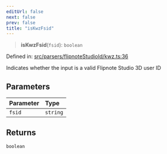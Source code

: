 ```yaml
---
editUrl: false
next: false
prev: false
title: "isKwzFsid"
---
```


> **isKwzFsid**(`fsid`): `boolean`

Defined in: [src/parsers/flipnoteStudioId/kwz.ts:36](https://github.com/jaames/flipnote.js/blob/70a96e94737c1e7105e9b3794d97b5baff2fd78b/src/parsers/flipnoteStudioId/kwz.ts#L36)

Indicates whether the input is a valid Flipnote Studio 3D user ID

## Parameters

| Parameter | Type |
| :------ | :------ |
| `fsid` | `string` |

## Returns

`boolean`
